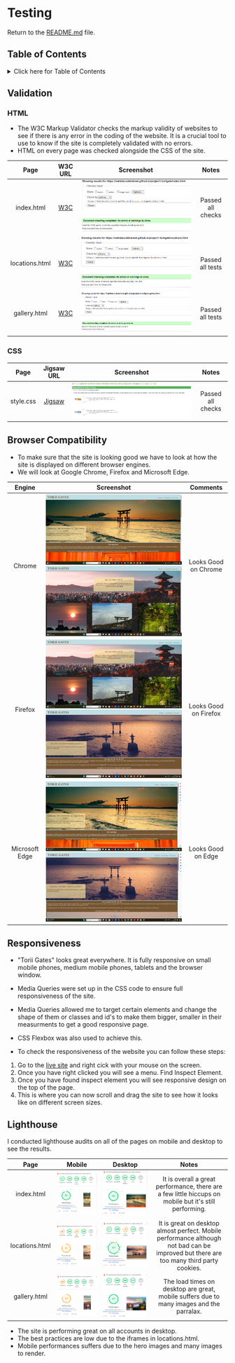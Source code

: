 # Testing

Return to the [README.md](README.md) file.

## Table of Contents

<details>
<summary>Click here for Table of Contents</summary>

- [Validation](#validation)
  - [HTML](#html)
  - [CSS](#css)
  
- [Browser Compatibility](#browser-compatibility)

- [Responsiveness](#responsiveness)

- [Accessibility](#accessibility)

- [Lighthouse](#lighthouse)

- [Bugs](#bugs)

</details>

## Validation

### HTML

- The W3C Markup Validator checks the markup validity of websites to see if there is any error in the coding of the website. It is a crucial tool to use to know if the site is completely validated with no errors.
- HTML on every page was checked alongside the CSS of the site. 

| Page | W3C URL | Screenshot | Notes |
| :---: | :---: | :---: | :---: |
| index.html | [W3C](https://validator.w3.org/nu/?doc=https%3A%2F%2Fmahidacodetrained.github.io%2Fproject1-toriigate%2Findex.html) | ![screenshot](documentation/testing/w3cindexhtml.png) | Passed all checks |
| locations.html | [W3C](https://validator.w3.org/nu/?doc=https%3A%2F%2Fmahidacodetrained.github.io%2Fproject1-toriigate%2Flocations.html) | ![screenshot](documentation/testing/w3clocationshtml.png) | Passed all tests |
| gallery.html | [W3C](https://validator.w3.org/nu/?doc=https%3A%2F%2Fmahidacodetrained.github.io%2Fproject1-toriigate%2Fgallery.html) | ![screenshot](documentation/testing/w3cgallery.png) | Passed all tests |


### CSS
| Page | Jigsaw URL | Screenshot | Notes |
| :---: | :---: | :---: | :---: |
| style.css | [Jigsaw](https://jigsaw.w3.org/css-validator/validator?uri=https%3A%2F%2Fmahidacodetrained.github.io%2Fproject1-toriigate%2F&profile=css3svg&usermedium=all&warning=1&vextwarning=&lang=en) | ![screenshot](documentation/testing/cssjigsaw.png) | Passed all checks |

## Browser Compatibility

- To make sure that the site is looking good we have to look at how the site is displayed on different browser engines. 
- We will look at Google Chrome, Firefox and Microsoft Edge.

| Engine | Screenshot | Comments |
| :---: | :---: | :---: |
| Chrome | ![screenshot](documentation/testing/chromebrowsertest.png) ![screenshot](documentation/testing/chromebrowsertest3.png) | Looks Good on Chrome |
| Firefox | ![screenshot](documentation/testing/firefoxbrowsertest.png) ![screenshot](documentation/testing/firefoxbrowsertest2.png) | Looks Good on Firefox |
| Microsoft Edge | ![screenshot](documentation/testing/microsoftedgebrowser.png) ![screenshot](documentation/testing/microsoftedgebrowser2.png) | Looks Good on Edge |

## Responsiveness

- "Torii Gates" looks great everywhere. It is fully responsive on small mobile phones, medium mobile phones, tablets and the browser window.
- Media Queries were set up in the CSS code to ensure full responsiveness of the site.
- Media Queries allowed me to target certain elements and change the shape of them or classes and id's to make them bigger, smaller in their measurments to get a good responsive page.
- CSS Flexbox was also used to achieve this.

- To check the responsiveness of the website you can follow these steps:
1. Go to the [live site](https://mahidacodetrained.github.io/project1-toriigate/) and right cick with your mouse on the screen.
2. Once you have right clicked you will see a menu. Find Inspect Element.
3. Once you have found inspect element you will see responsive design on the top of the page.
4. This is where you can now scroll and drag the site to see how it looks like on different screen sizes.

## Lighthouse

I conducted lighthouse audits on all of the pages on mobile and desktop to see the results.

| Page | Mobile | Desktop | Notes |
| :---: | :---: | :---: | :---: |
| index.html | ![screenshot](documentation/lighthouse/indexhtml-lighthouse-mobile.png) | ![screenshot](documentation/lighthouse/indexhtml-lighthouse-desktop.png) | It is overall a great performance, there are a few little hiccups on mobile but it's still performing. |
| locations.html | ![screenshot](documentation/lighthouse/locationshtml-lighthouse-mobile.png) | ![screenshot](documentation/lighthouse/locationshtml-lighthouse-desktop.png) | It is great on desktop almost perfect. Mobile performance although not bad can be improved but there are too many third party cookies. |
| gallery.html | ![screenshot](documentation/lighthouse/galleryhtml-lighthouse-mobile.png) | ![screenshot](documentation/lighthouse/galleryhtml-lighthouse.png) | The load times on desktop are great, mobile suffers due to many images and the parralax. |

- The site is performing great on all accounts in desktop. 
- The best practices are low due to the iframes in locations.html. 
- Mobile performances suffers due to the hero images and many images to render.


